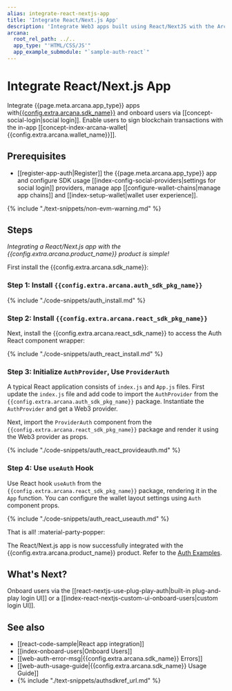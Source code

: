 ```yaml
---
alias: integrate-react-nextjs-app
title: 'Integrate React/Next.js App'
description: 'Integrate Web3 apps built using React/NextJS with the Arcana Auth SDK using the instructions listed here.'
arcana:
  root_rel_path: ../..
  app_type: "'HTML/CSS/JS'"
  app_example_submodule: "`sample-auth-react`"
---
```


# Integrate React/Next.js App

Integrate {{page.meta.arcana.app_type}} apps with[{{config.extra.arcana.sdk_name}}]({{page.meta.arcana.root_rel_path}}/concepts/authsdk.md) and onboard users via [[concept-social-login|social login]]. Enable users to sign blockchain transactions with the in-app [[concept-index-arcana-wallet|{{config.extra.arcana.wallet_name}}]].

## Prerequisites

* [[register-app-auth|Register]] the {{page.meta.arcana.app_type}} app and configure SDK usage [[index-config-social-providers|settings for social login]] providers, manage app [[configure-wallet-chains|manage app chains]] and [[index-setup-wallet|wallet user experience]].

{% include "./text-snippets/non-evm-warning.md" %}

## Steps

*Integrating a React/Next.js app with the {{config.extra.arcana.product_name}} product is simple!*

First install the {{config.extra.arcana.sdk_name}}: 

### Step 1: Install `{{config.extra.arcana.auth_sdk_pkg_name}}`

{% include "./code-snippets/auth_install.md" %}

### Step 2: Install `{{config.extra.arcana.react_sdk_pkg_name}}`

Next, install the {{config.extra.arcana.react_sdk_name}} to access the Auth React component wrapper:

{% include "./code-snippets/auth_react_install.md" %}

### Step 3: Initialize `AuthProvider`, Use `ProviderAuth`

A typical React application consists of `index.js` and `App.js` files. First update the `index.js` file and add code to import the `AuthProvider` from the `{{config.extra.arcana.auth_sdk_pkg_name}}` package. Instantiate the `AuthProvider` and get a Web3 provider.

Next, import the `ProviderAuth` component from the `{{config.extra.arcana.react_sdk_pkg_name}}` package and render it using the Web3 provider as props.

{% include "./code-snippets/auth_react_provideauth.md" %}

### Step 4: Use `useAuth` Hook

Use React hook `useAuth` from the `{{config.extra.arcana.react_sdk_pkg_name}}` package, rendering it in the `App` function. You can configure the wallet layout settings using `Auth` component props.

{% include "./code-snippets/auth_react_useauth.md" %}

That is all! :material-party-popper:

The React/Next.js app is now successfully integrated with the {{config.extra.arcana.product_name}} product. Refer to the [Auth Examples](https://github.com/arcana-network/auth-examples).

## What's Next?

Onboard users via the [[react-nextjs-use-plug-play-auth|built-in plug-and-play login UI]] or a [[index-react-nextjs-custom-ui-onboard-users|custom login UI]].

## See also

* [[react-code-sample|React app integration]]
* [[index-onboard-users|Onboard Users]]
* [[web-auth-error-msg|{{config.extra.arcana.sdk_name}} Errors]]
* [[web-auth-usage-guide|{{config.extra.arcana.sdk_name}} Usage Guide]]
* {% include "./text-snippets/authsdkref_url.md" %}
